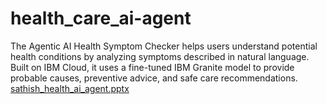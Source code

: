 # health_care_ai-agent
 The Agentic AI Health Symptom Checker helps users understand potential health conditions by analyzing symptoms described in natural language. Built on IBM Cloud, it uses a fine-tuned IBM Granite model to provide probable causes, preventive advice, and safe care recommendations.
[sathish_health_ai_agent.pptx](https://github.com/user-attachments/files/21580067/sathish_health_ai_agent.pptx)
